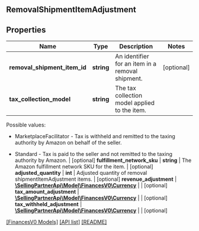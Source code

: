 ## RemovalShipmentItemAdjustment

## Properties

Name | Type | Description | Notes
------------ | ------------- | ------------- | -------------
**removal_shipment_item_id** | **string** | An identifier for an item in a removal shipment. | [optional]
**tax_collection_model** | **string** | The tax collection model applied to the item.

Possible values:

* MarketplaceFacilitator - Tax is withheld and remitted to the taxing authority by Amazon on behalf of the seller.

* Standard - Tax is paid to the seller and not remitted to the taxing authority by Amazon. | [optional]
**fulfillment_network_sku** | **string** | The Amazon fulfillment network SKU for the item. | [optional]
**adjusted_quantity** | **int** | Adjusted quantity of removal shipmentItemAdjustment items. | [optional]
**revenue_adjustment** | [**\SellingPartnerApi\Model\FinancesV0\Currency**](Currency.md) |  | [optional]
**tax_amount_adjustment** | [**\SellingPartnerApi\Model\FinancesV0\Currency**](Currency.md) |  | [optional]
**tax_withheld_adjustment** | [**\SellingPartnerApi\Model\FinancesV0\Currency**](Currency.md) |  | [optional]

[[FinancesV0 Models]](../) [[API list]](../../Api) [[README]](../../../README.md)
